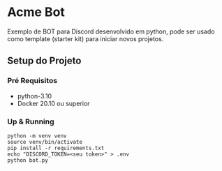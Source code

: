 # Acme Bot

Exemplo de BOT para Discord desenvolvido em python, pode ser usado como template (starter kit) para iniciar novos projetos.

## Setup do Projeto
### Pré Requisitos
- python-3.10 
- Docker 20.10 ou superior

### Up & Running
```
python -m venv venv
source venv/bin/activate
pip install -r requirements.txt
echo "DISCORD_TOKEN=<seu token>" > .env
python bot.py
```
